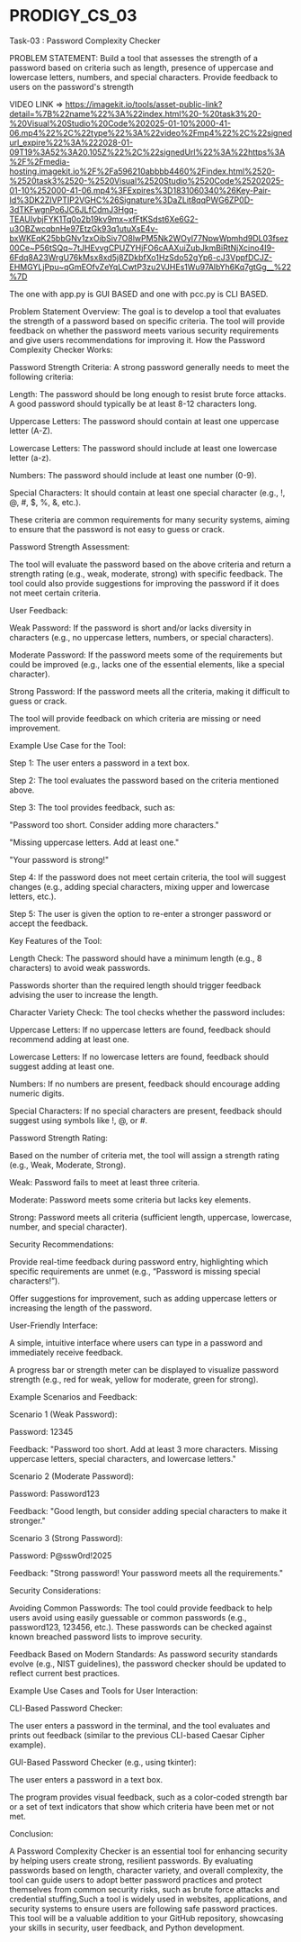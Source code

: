 # PRODIGY_CS_03

Task-03 : Password Complexity Checker

PROBLEM STATEMENT: Build a tool that assesses the strength of a password 
based on criteria such as length, presence of uppercase 
and lowercase letters, numbers, and special characters. 
Provide feedback to users on the password's strength

VIDEO LINK => https://imagekit.io/tools/asset-public-link?detail=%7B%22name%22%3A%22index.html%20-%20task3%20-%20Visual%20Studio%20Code%202025-01-10%2000-41-06.mp4%22%2C%22type%22%3A%22video%2Fmp4%22%2C%22signedurl_expire%22%3A%222028-01-09T19%3A52%3A20.105Z%22%2C%22signedUrl%22%3A%22https%3A%2F%2Fmedia-hosting.imagekit.io%2F%2Fa596210abbbb4460%2Findex.html%2520-%2520task3%2520-%2520Visual%2520Studio%2520Code%25202025-01-10%252000-41-06.mp4%3FExpires%3D1831060340%26Key-Pair-Id%3DK2ZIVPTIP2VGHC%26Signature%3DaZLit8qqPWG6ZP0D-3dTKFwgnPo6JC6JLfCdmJ3Hgq-TEAUIvbjFYK1Tq0o2b19kv9mx~xfFtKSdst6Xe6G2-u3OBZwcqbnHe97EtzGk93q1utuXsE4v-bxWKEqK25bbGNv1zxOibSiv7O8lwPM5Nk2WOyl77NpwWpmhd9DL03fsez00Ce~P56tSQq~7tJHEvvgCPUZYHjFO6cAAXuiZubJkmBiRtNjXcino4I9-6Fdq8A23WrgU76kMsx8xd5j8ZDkbfXo1HzSdo52gYp6-cJ3VppfDCJZ-EHMGYLjPpu~qGmEOfvZeYqLCwtP3zu2VJHEs1Wu97AlbYh6Kq7gtGg__%22%7D

The one with app.py is GUI BASED and one with pcc.py is CLI BASED.

Problem Statement Overview: The goal is to develop a tool that evaluates the strength of a password based on specific criteria. The tool will provide feedback on whether the password meets various security requirements and give users recommendations for improving it.
How the Password Complexity Checker Works:

  Password Strength Criteria: A strong password generally needs to meet the following criteria:
  
  Length: The password should be long enough to resist brute force attacks. A good password should typically be at least 8-12 characters long.
        
  Uppercase Letters: The password should contain at least one uppercase letter (A-Z).

  Lowercase Letters: The password should include at least one lowercase letter (a-z).
        
  Numbers: The password should include at least one number (0-9).
        
  Special Characters: It should contain at least one special character (e.g., !, @, #, $, %, &, etc.).

  These criteria are common requirements for many security systems, aiming to ensure that the password is not easy to guess or crack.

  Password Strength Assessment:
  
  The tool will evaluate the password based on the above criteria and return a strength rating (e.g., weak, moderate, strong) with specific feedback.
   The tool could also provide suggestions for improving the password if it does not meet certain criteria.

   User Feedback:
   
  Weak Password: If the password is short and/or lacks diversity in characters (e.g., no uppercase letters, numbers, or special characters).
  
  Moderate Password: If the password meets some of the requirements but could be improved (e.g., lacks one of the essential elements, like a special character).
  
  Strong Password: If the password meets all the criteria, making it difficult to guess or crack.
  
   The tool will provide feedback on which criteria are missing or need improvement.

  Example Use Case for the Tool:
  
  Step 1: The user enters a password in a text box.
        
  Step 2: The tool evaluates the password based on the criteria mentioned above.
  
  Step 3: The tool provides feedback, such as:
  
  "Password too short. Consider adding more characters."
  
  "Missing uppercase letters. Add at least one."
  
  "Your password is strong!"
         
 Step 4: If the password does not meet certain criteria, the tool will suggest changes (e.g., adding special characters, mixing upper and lowercase letters, etc.).
 
 Step 5: The user is given the option to re-enter a stronger password or accept the feedback.

Key Features of the Tool:

   Length Check:
   The password should have a minimum length (e.g., 8 characters) to avoid weak passwords.
  
   Passwords shorter than the required length should trigger feedback advising the user to increase the length.
   
  Character Variety Check:
      The tool checks whether the password includes:
      
   Uppercase Letters: If no uppercase letters are found, feedback should recommend adding at least one.
        
   Lowercase Letters: If no lowercase letters are found, feedback should suggest adding at least one.
        
   Numbers: If no numbers are present, feedback should encourage adding numeric digits.
        
   Special Characters: If no special characters are present, feedback should suggest using symbols like !, @, or #.

  Password Strength Rating:
  
  Based on the number of criteria met, the tool will assign a strength rating (e.g., Weak, Moderate, Strong).
  
  Weak: Password fails to meet at least three criteria.

  Moderate: Password meets some criteria but lacks key elements.
  
  Strong: Password meets all criteria (sufficient length, uppercase, lowercase, number, and special character).

   Security Recommendations:
      
  Provide real-time feedback during password entry, highlighting which specific requirements are unmet (e.g., “Password is missing special characters!”).
  
  Offer suggestions for improvement, such as adding uppercase letters or increasing the length of the password.

  User-Friendly Interface:
     
  A simple, intuitive interface where users can type in a password and immediately receive feedback.
      
  A progress bar or strength meter can be displayed to visualize password strength (e.g., red for weak, yellow for moderate, green for strong).

Example Scenarios and Feedback:

   Scenario 1 (Weak Password):
    
  Password: 12345
  
  Feedback: "Password too short. Add at least 3 more characters. Missing uppercase letters, special characters, and lowercase letters."

   Scenario 2 (Moderate Password):
    
  Password: Password123
     
  Feedback: "Good length, but consider adding special characters to make it stronger."

  Scenario 3 (Strong Password):
   
  Password: P@ssw0rd!2025
    
  Feedback: "Strong password! Your password meets all the requirements."

Security Considerations:
 
Avoiding Common Passwords: The tool could provide feedback to help users avoid using easily guessable or common passwords (e.g., password123, 123456, etc.). These passwords can be checked against known breached password lists to improve security.

Feedback Based on Modern Standards: As password security standards evolve (e.g., NIST guidelines), the password checker should be updated to reflect current best practices.

Example Use Cases and Tools for User Interaction:

  CLI-Based Password Checker:
  
  The user enters a password in the terminal, and the tool evaluates and prints out feedback (similar to the previous CLI-based Caesar Cipher example).
  
  GUI-Based Password Checker (e.g., using tkinter):
  
  The user enters a password in a text box.
     
  The program provides visual feedback, such as a color-coded strength bar or a set of text indicators that show which criteria have been met or not met.
  
Conclusion:

A Password Complexity Checker is an essential tool for enhancing security by helping users create strong, resilient passwords. By evaluating passwords based on length, character variety, and overall complexity, the tool can guide users to adopt better password practices and protect themselves from common security risks, such as brute force attacks and credential stuffing,Such a tool is widely used in websites, applications, and security systems to ensure users are following safe password practices. This tool will be a valuable addition to your GitHub repository, showcasing your skills in security, user feedback, and Python development.
